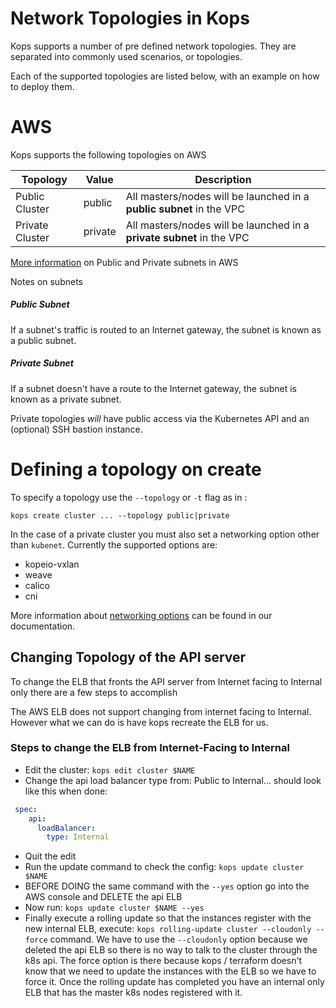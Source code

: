# Network Topologies in Kops

Kops supports a number of pre defined network topologies. They are separated into commonly used scenarios, or topologies.

Each of the supported topologies are listed below, with an example on how to deploy them.

# AWS

Kops supports the following topologies on AWS

|      Topology     |   Value    | Description                                                                                                 |
| ----------------- |----------- | ----------------------------------------------------------------------------------------------------------- |
|   Public Cluster  |   public   | All masters/nodes will be launched in a **public subnet** in the VPC                                        |
|   Private Cluster |   private  | All masters/nodes will be launched in a **private subnet** in the VPC                                       |


[More information](http://docs.aws.amazon.com/AmazonVPC/latest/UserGuide/VPC_Subnets.html) on Public and Private subnets in AWS

Notes on subnets

##### Public Subnet
If a subnet's traffic is routed to an Internet gateway, the subnet is known as a public subnet.

##### Private Subnet
If a subnet doesn't have a route to the Internet gateway, the subnet is known as a private subnet.

Private topologies *will* have public access via the Kubernetes API and an (optional) SSH bastion instance.

# Defining a topology on create

To specify a topology use the `--topology` or `-t` flag as in :

```
kops create cluster ... --topology public|private
```

In the case of a private cluster you must also set a networking option other
than `kubenet`.  Currently the supported options are:

- kopeio-vxlan
- weave
- calico
- cni

More information about [networking options](networking.md) can be found in our documentation.

## Changing Topology of the API server
To change the ELB that fronts the API server from Internet facing to Internal only there are a few steps to accomplish

The AWS ELB does not support changing from internet facing to Internal.  However what we can do is have kops recreate the ELB for us.

### Steps to change the ELB from Internet-Facing to Internal
- Edit the cluster: `kops edit cluster $NAME`
- Change the api load balancer type from: Public to Internal... should look like this when done:
```yaml
 spec:
    api:
      loadBalancer:
        type: Internal
```
 - Quit the edit
 - Run the update command to check the config: `kops update cluster $NAME`
 - BEFORE DOING the same command with the `--yes` option go into the AWS console and DELETE the api ELB
 - Now run: `kops update cluster $NAME --yes`
 - Finally execute a rolling update so that the instances register with the new internal ELB,  execute: `kops rolling-update cluster --cloudonly --force` command.  We have to use the  `--cloudonly` option because we deleted the api ELB so there is no way to talk to the cluster through the k8s api.  The force option is there because kops / terraform doesn't know that we need to update the instances with the ELB so we have to force it.
 Once the rolling update has completed you have an internal only ELB that has the master k8s nodes registered with it.

